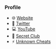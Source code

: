 ### Profile

- 🌐 [Website](https://cra0.net)
- 🐤 [Twitter](https://twitter.com/cra0_net)
- 💻 [YouTube](https://www.youtube.com/@Cra0Net)
- 👥 [Secret Club](https://secret.club)
- ⚡ [Unknown Cheats](https://www.unknowncheats.me/forum/members/407317.html)
